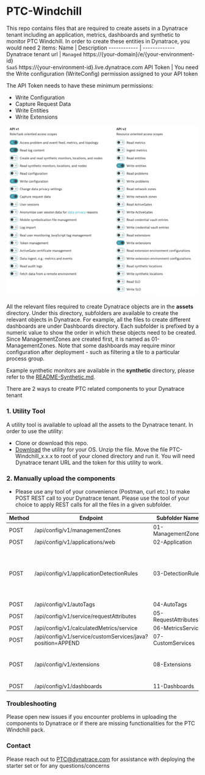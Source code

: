 # PTC-Windchill
This repo contains files that are required to create assets in a Dynatrace tenant including an application, metrics, dashboards and synthetic to monitor PTC Windchill.
In order to create these entities in Dynatrace, you would need 2 items:
Name | Description
------------ | -------------
Dynatrace tenant url | `Managed` https://{your-domain}/e/{your-environment-id}  <br/>`SaaS` https://{your-environment-id}.live.dynatrace.com
API Token | You need the Write configuration (WriteConfig) permission assigned to your API token  

The API Token needs to have these minimum permissions:
* Write Configuration
* Capture Request Data
* Write Entities
* Write Extensions

![GitHub Logo](/images/TokenPermissions.png)

All the relevant files required to create Dynatrace objects are in the **assets** directory. Under this directory, subfolders are available to create the relevant objects in Dynatrace. For example, all the files to create different dashboards are under Dashboards directory. Each subfolder is prefixed by a numeric value to show the order in which these objects need to be created. Since ManagementZones are created first, it is named as 01-ManagementZones. Note that some dashboards may require minor configuration after deployment - such as filtering a tile to a particular process group.

Example synthetic monitors are available in the **synthetic** directory, please refer to the [README-Synthetic.md](https://github.com/dynatrace-oss/PTC-Windchill/tree/main/synthetic/README-Synthetic.md).

There are 2 ways to create PTC related components to your Dynatrace tenant
### 1. Utility Tool

A utility tool is available to upload all the assets to the Dynatrace tenant. In order to use the utility:
* Clone or download this repo. 
* [Download](https://github.com/dynatrace-oss/PTC-Windchill/releases/latest) the utility for your OS. Unzip the file. Move the file PTC-Windchill_x.x.x to root of your cloned directory and run it. You will need Dynatrace tenant URL and the token for this utility to work.

### 2. Manually upload the components
* Please use any tool of your convenience (Postman, curl etc.) to make POST REST call to your Dynatrace tenant. Please use the tool of your choice to apply REST calls for all the files in a given subfolder.

  
Method | Endpoint | Subfolder Name | Notes
------------| ----------------------------------- | --------------- | -----------------------
POST | /api/config/v1/managementZones | 01-ManagementZones |
POST | /api/config/v1/applications/web | 02-Application |
POST | /api/config/v1/applicationDetectionRules | 03-DetectionRules | Replace the application id in the json with the application id 
POST | /api/config/v1/autoTags | 04-AutoTags | 
POST | /api/config/v1/service/requestAttributes | 05-RequestAttributes |  
POST | /api/config/v1/calculatedMetrics/service | 06-MetricsService |  
POST | /api/config/v1/service/customServices/java?position=APPEND | 07-CustomServices |
POST | /api/config/v1/extensions | 08-Extensions | Extensions require uploading of the zip file. 
POST | /api/config/v1/dashboards | 11-Dashboards

### Troubleshooting
Please open new issues if you encounter problems in uploading the components to Dynatrace or if there are missing functionalities for the PTC Windchill pack.

### Contact
Please reach out to PTC@dynatrace.com for assistance with deploying the starter set or for any questions/concerns
